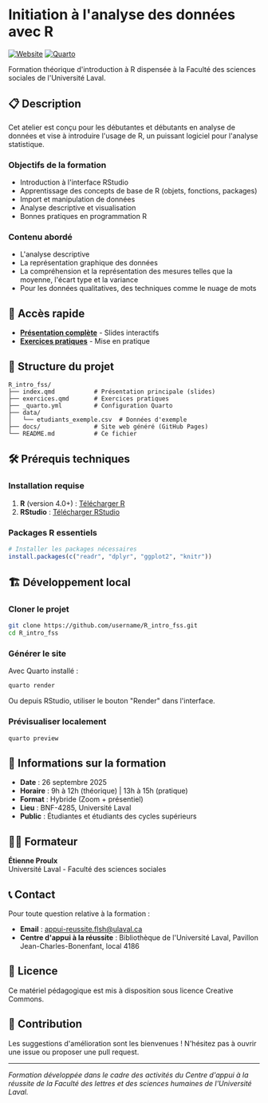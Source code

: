 # Initiation à l'analyse des données avec R

[![Website](https://img.shields.io/badge/website-live-brightgreen)](https://username.github.io/R_intro_fss)
[![Quarto](https://img.shields.io/badge/Made%20with-Quarto-blue)](https://quarto.org)

Formation théorique d'introduction à R dispensée à la Faculté des sciences sociales de l'Université Laval.

## 📋 Description

Cet atelier est conçu pour les débutantes et débutants en analyse de données et vise à introduire l'usage de R, un puissant logiciel pour l'analyse statistique.

### Objectifs de la formation

- Introduction à l'interface RStudio
- Apprentissage des concepts de base de R (objets, fonctions, packages)
- Import et manipulation de données
- Analyse descriptive et visualisation
- Bonnes pratiques en programmation R

### Contenu abordé

- L'analyse descriptive
- La représentation graphique des données
- La compréhension et la représentation des mesures telles que la moyenne, l'écart type et la variance
- Pour les données qualitatives, des techniques comme le nuage de mots

## 🚀 Accès rapide

- **[Présentation complète](https://etienneprx.github.io/R_intro_fss)** - Slides interactifs
- **[Exercices pratiques](https://etienneprx.github.io/R_intro_fss/exercices.html)** - Mise en pratique

## 📁 Structure du projet

```
R_intro_fss/
├── index.qmd           # Présentation principale (slides)
├── exercices.qmd       # Exercices pratiques
├── _quarto.yml         # Configuration Quarto
├── data/              
│   └── etudiants_exemple.csv  # Données d'exemple
├── docs/               # Site web généré (GitHub Pages)
└── README.md           # Ce fichier
```

## 🛠️ Prérequis techniques

### Installation requise

1. **R** (version 4.0+) : [Télécharger R](https://cran.r-project.org/)
2. **RStudio** : [Télécharger RStudio](https://posit.co/download/rstudio-desktop/)

### Packages R essentiels

```r
# Installer les packages nécessaires
install.packages(c("readr", "dplyr", "ggplot2", "knitr"))
```

## 🏗️ Développement local

### Cloner le projet

```bash
git clone https://github.com/username/R_intro_fss.git
cd R_intro_fss
```

### Générer le site

Avec Quarto installé :

```bash
quarto render
```

Ou depuis RStudio, utiliser le bouton "Render" dans l'interface.

### Prévisualiser localement

```bash
quarto preview
```

## 📅 Informations sur la formation

- **Date** : 26 septembre 2025
- **Horaire** : 9h à 12h (théorique) | 13h à 15h (pratique)
- **Format** : Hybride (Zoom + présentiel)
- **Lieu** : BNF-4285, Université Laval
- **Public** : Étudiantes et étudiants des cycles supérieurs

## 👨‍🏫 Formateur

**Étienne Proulx**  
Université Laval - Faculté des sciences sociales

## 📞 Contact

Pour toute question relative à la formation :
- **Email** : appui-reussite.flsh@ulaval.ca
- **Centre d'appui à la réussite** : Bibliothèque de l'Université Laval, Pavillon Jean-Charles-Bonenfant, local 4186

## 📄 Licence

Ce matériel pédagogique est mis à disposition sous licence Creative Commons.

## 🤝 Contribution

Les suggestions d'amélioration sont les bienvenues ! N'hésitez pas à ouvrir une issue ou proposer une pull request.

---

*Formation développée dans le cadre des activités du Centre d'appui à la réussite de la Faculté des lettres et des sciences humaines de l'Université Laval.*